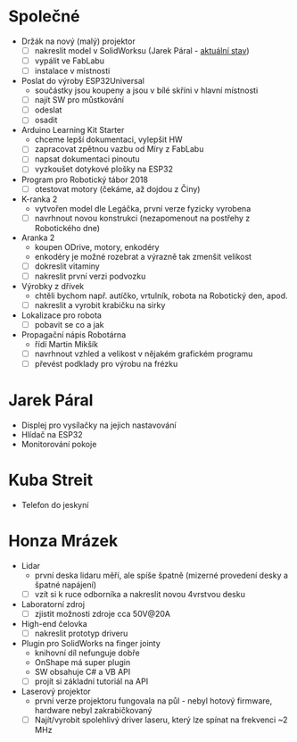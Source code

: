 # Společné

- Držák na nový (malý) projektor
    - [ ] nakreslit model v SolidWorksu (Jarek Páral - [aktuální stav](https://workbench.grabcad.com/workbench/projects/gcPUiFXr9MCBVF1M5QtBD4SebBOLFXiN952LONYlZKgcnE#/space/gcEQ-RO_9UoDAN84FQpDj41bHolT_FGlHYTXI-JRBYA6mx))
    - [ ] vypálit ve FabLabu
    - [ ] instalace v místnosti
- Poslat do výroby ESP32Universal
    - součástky jsou koupeny a jsou v bílé skříni v hlavní místnosti
    - [ ] najít SW pro můstkování
    - [ ] odeslat
    - [ ] osadit
- Arduino Learning Kit Starter
    - chceme lepší dokumentaci, vylepšit HW
    - [ ] zapracovat zpětnou vazbu od Míry z FabLabu
    - [ ] napsat dokumentaci pinoutu
    - [ ] vyzkoušet dotykové plošky na ESP32
- Program pro Robotický tábor 2018
    - [ ] otestovat motory (čekáme, až dojdou z Činy)
- K-ranka 2
    - vytvořen model dle Legáčka, první verze fyzicky vyrobena
    - [ ] navrhnout novou konstrukci (nezapomenout na postřehy z Robotického dne)
- Aranka 2
    - koupen ODrive, motory, enkodéry
    - enkodéry je možné rozebrat a výrazně tak zmenšit velikost
    - [ ] dokreslit vitaminy
    - [ ] nakreslit první verzi podvozku
- Výrobky z dřívek
    - chtěli bychom např. autíčko, vrtulník, robota na Robotický den, apod.
    - [ ] nakreslit a vyrobit krabičku na sirky
- Lokalizace pro robota
    - [ ] pobavit se co a jak
- Propagační nápis Robotárna
    - řídí Martin Mikšík
    - [ ] navrhnout vzhled a velikost v nějakém grafickém programu
    - [ ] převést podklady pro výrobu na frézku
 
# Jarek Páral

- Displej pro vysílačky na jejich nastavování
- Hlídač na ESP32
- Monitorování pokoje

# Kuba Streit

- Telefon do jeskyní

# Honza Mrázek

- Lidar
    - první deska lidaru měří, ale spíše špatně (mizerné provedení desky a
      špatné napájení)
    - [ ] vzít si k ruce odborníka a nakreslit novou 4vrstvou desku
- Laboratorní zdroj
    - [ ] zjistit možnosti zdroje cca 50V@20A
- High-end čelovka
    - [ ] nakreslit prototyp driveru
- Plugin pro SolidWorks na finger jointy
    - knihovní díl nefunguje dobře
    - OnShape má super plugin
    - SW obsahuje C# a VB API
    - [ ] projít si základní tutoriál na API
- Laserový projektor
    - první verze projektoru fungovala na půl - nebyl hotový firmware, hardware nebyl zakrabičkovaný
    - [ ] Najít/vyrobit spolehlivý driver laseru, který lze spínat na frekvenci ~2 MHz
